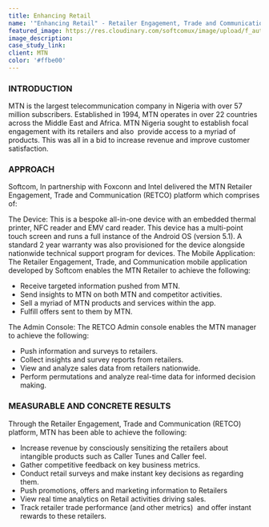 ```yaml
---
title: Enhancing Retail
name: '"Enhancing Retail" - Retailer Engagement, Trade and Communication (RETCO)'
featured_image: https://res.cloudinary.com/softcomux/image/upload/f_auto,q_auto/v1533914165/sfc/stories/mtn-retco.png
image_description: 
case_study_link: 
client: MTN
color: '#ffbe00'
---
```


### INTRODUCTION
MTN is the largest telecommunication company in Nigeria with over 57 million subscribers. Established in 1994, MTN operates in over 22 countries across the Middle East and Africa. MTN Nigeria sought to establish focal engagement with its retailers and also  provide access to a myriad of products. This was all in a bid to increase revenue and improve customer satisfaction.

### APPROACH
Softcom, In partnership with Foxconn and Intel delivered the MTN Retailer Engagement, Trade and Communication (RETCO) platform which comprises of:

The Device: This is a bespoke all-in-one device with an embedded thermal printer, NFC reader and EMV card reader. This device has a multi-point touch screen and runs a full instance of the Android OS (version 5.1). A standard 2 year warranty was also provisioned for the device alongside nationwide technical support program for devices.
The Mobile Application: The Retailer Engagement, Trade, and Communication mobile application developed by Softcom enables the MTN Retailer to achieve the following:

- Receive targeted information pushed from MTN.
- Send insights to MTN on both MTN and competitor activities.
- Sell a myriad of MTN products and services within the app.
- Fulfill offers sent to them by MTN.   

The Admin Console: The RETCO Admin console enables the MTN manager to achieve the following:

- Push information and surveys to retailers.
- Collect insights and survey reports from retailers.
- View and analyze sales data from retailers nationwide.
- Perform permutations and analyze real-time data for informed decision making.

### MEASURABLE AND CONCRETE RESULTS
Through the Retailer Engagement, Trade and Communication (RETCO) platform, MTN has been able to achieve the following:
- Increase revenue by consciously sensitizing the retailers about intangible products such as Caller Tunes and Caller feel.
- Gather competitive feedback on key business metrics.
- Conduct retail surveys and make instant key decisions as regarding them. 
- Push promotions, offers and marketing information to Retailers 
- View real time analytics on Retail activities driving sales.  
- Track retailer trade performance (and other metrics)  and offer instant rewards to these retailers. 